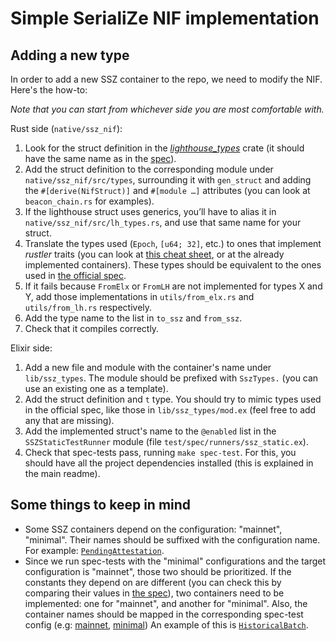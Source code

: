 # Simple SerialiZe NIF implementation

## Adding a new type

In order to add a new SSZ container to the repo, we need to modify the NIF. Here's the how-to:

*Note that you can start from whichever side you are most comfortable with.*

Rust side (`native/ssz_nif`):

1. Look for the struct definition in the *[lighthouse_types](https://github.com/sigp/lighthouse/tree/stable/consensus/types)* crate (it should have the same name as in the [spec](https://github.com/ethereum/consensus-specs/tree/dev)).
2. Add the struct definition to the corresponding module under `native/ssz_nif/src/types`, surrounding it with `gen_struct` and adding the `#[derive(NifStruct)]` and `#[module …]` attributes (you can look at `beacon_chain.rs` for examples).
3. If the lighthouse struct uses generics, you’ll have to alias it in `native/ssz_nif/src/lh_types.rs`, and use that same name for your struct.
4. Translate the types used (`Epoch`, `[u64; 32]`, etc.) to ones that implement *rustler* traits (you can look at [this cheat sheet](https://rustler-web.onrender.com/docs/cheat-sheet), or at the already implemented containers). These types should be equivalent to the ones used in [the official spec](https://github.com/ethereum/consensus-specs/tree/dev).
5. If it fails because `FromElx` or `FromLH` are not implemented for types X and Y, add those implementations in `utils/from_elx.rs` and `utils/from_lh.rs` respectively.
6. Add the type name to the list in `to_ssz` and `from_ssz`.
7. Check that it compiles correctly.

Elixir side:

1. Add a new file and module with the container's name under `lib/ssz_types`. The module should be prefixed with `SszTypes.` (you can use an existing one as a template).
2. Add the struct definition and `t` type. You should try to mimic types used in the official spec, like those in `lib/ssz_types/mod.ex` (feel free to add any that are missing).
3. Add the implemented struct's name to the `@enabled` list in the `SSZStaticTestRunner` module (file `test/spec/runners/ssz_static.ex`).
4. Check that spec-tests pass, running `make spec-test`. For this, you should have all the project dependencies installed (this is explained in the main readme).

## Some things to keep in mind

- Some SSZ containers depend on the configuration: "mainnet", "minimal". Their names should be suffixed with the configuration name. For example: [`PendingAttestation`](../../lib/ssz_types/pending_attestation.ex).
- Since we run spec-tests with the "minimal" configurations and the target configuration is "mainnet", those two should be prioritized. If the constants they depend on are different (you can check this by comparing their values in [the spec](https://github.com/ethereum/consensus-specs/tree/dev/configs)), two containers need to be implemented: one for "mainnet", and another for "minimal". Also, the container names should be mapped in the corresponding spec-test config (e.g: [mainnet](../../test/spec/configs/mainnet.ex), [minimal](../../test/spec/configs/minimal.ex)) An example of this is [`HistoricalBatch`](../../lib/ssz_types/historical_batch.ex).
